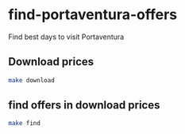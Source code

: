 # find-portaventura-offers
Find best days to visit Portaventura

## Download prices
```bash
make download
```

## find offers in download prices
```bash
make find
``` 